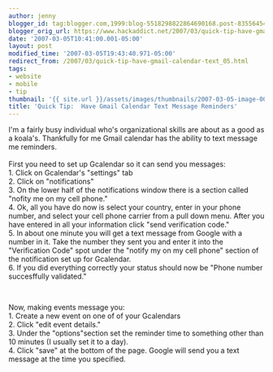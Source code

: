 ```yaml
---
author: jenny
blogger_id: tag:blogger.com,1999:blog-5518298822864690168.post-8355645413053709575
blogger_orig_url: https://www.hackaddict.net/2007/03/quick-tip-have-gmail-calendar-text_05.html
date: '2007-03-05T10:41:00.001-05:00'
layout: post
modified_time: '2007-03-05T19:43:40.971-05:00'
redirect_from: /2007/03/quick-tip-have-gmail-calendar-text_05.html
tags:
- website
- mobile
- tip
thumbnail: '{{ site.url }}/assets/images/thumbnails/2007-03-05-image-0000.jpg'
title: 'Quick Tip:  Have Gmail Calendar Text Message Reminders'
---
```


I'm a fairly busy individual who's organizational skills are about as a good as a koala's.  Thankfully for me Gmail calendar has the ability to text message me reminders.<br/><br/>First you need to set up Gcalendar so it can send you messages:<br/>1.  Click on Gcalendar's "settings" tab<br/>2. Click on "notifications"<br/>3. On the lower half of the notifications window there is a section called "nofity me on my cell phone."<br/>4. Ok, all you have do now is select your country, enter in your phone number, and select your cell phone carrier from a pull down menu.  After you have entered in all your information click "send verification code."<br/>5. In about one minute you will get a text message from Google with a number in it.  Take the number they sent you and enter it into the "Verification Code" spot under the "notify my on my cell phone" section of the notification set up for Gcalendar.<br/>6. If you did everything correctly your status should now be "Phone number succesffully validated."<br/><br/><img alt="" border="0" id="BLOGGER_PHOTO_ID_5038469282907022466" src="{{ site.url }}/assets/images/posts/2007-03-05-image-0000.jpg" style="margin: 0px auto 10px; display: block; text-align: center; "/><br/>Now, making events message you:<img alt="" border="0" id="BLOGGER_PHOTO_ID_5038470111835710610" src="{{ site.url }}/assets/images/posts/2007-03-05-image-0001.jpg" style="margin: 0pt 0pt 10px 10px; float: right; "/><br/>1.  Create a new event on one of of your Gcalendars<br/>2. Click "edit event details."<br/>3. Under the "options"section set the reminder time to something other than 10 minutes (I usually set it to a day).<br/>4. Click "save" at the bottom of the page.  Google will send you a text message at the time you specified.